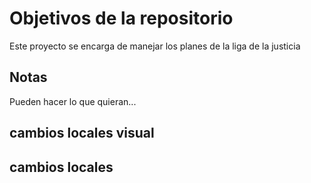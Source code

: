 # Objetivos de la repositorio

Este proyecto se encarga de manejar los planes de la liga de la justicia

## Notas

Pueden hacer lo que quieran...

## cambios locales visual

## cambios locales

